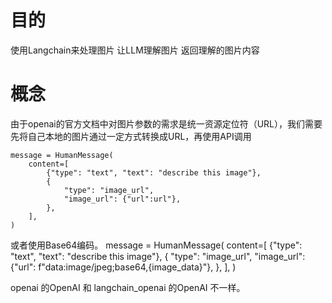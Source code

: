 # 目的
使用Langchain来处理图片
让LLM理解图片
返回理解的图片内容

# 概念
由于openai的官方文档中对图片参数的需求是统一资源定位符（URL），我们需要先将自己本地的图片通过一定方式转换成URL，再使用API调用

    message = HumanMessage(
        content=[
            {"type": "text", "text": "describe this image"},
            {
                "type": "image_url",
                "image_url": {"url":url"},
            },
        ],
    )


或者使用Base64编码。
    message = HumanMessage(
        content=[
            {"type": "text", "text": "describe this image"},
            {
                "type": "image_url",
                "image_url": {"url": f"data:image/jpeg;base64,{image_data}"},
            },
        ],
    )

openai 的OpenAI 和 langchain_openai 的OpenAI 不一样。